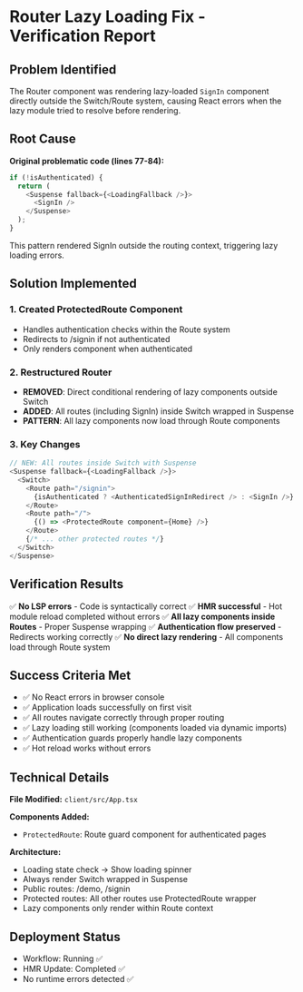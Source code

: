 # Router Lazy Loading Fix - Verification Report

## Problem Identified
The Router component was rendering lazy-loaded `SignIn` component directly outside the Switch/Route system, causing React errors when the lazy module tried to resolve before rendering.

## Root Cause
**Original problematic code (lines 77-84):**
```typescript
if (!isAuthenticated) {
  return (
    <Suspense fallback={<LoadingFallback />}>
      <SignIn />
    </Suspense>
  );
}
```

This pattern rendered SignIn outside the routing context, triggering lazy loading errors.

## Solution Implemented

### 1. Created ProtectedRoute Component
- Handles authentication checks within the Route system
- Redirects to /signin if not authenticated
- Only renders component when authenticated

### 2. Restructured Router
- **REMOVED**: Direct conditional rendering of lazy components outside Switch
- **ADDED**: All routes (including SignIn) inside Switch wrapped in Suspense
- **PATTERN**: All lazy components now load through Route components

### 3. Key Changes
```typescript
// NEW: All routes inside Switch with Suspense
<Suspense fallback={<LoadingFallback />}>
  <Switch>
    <Route path="/signin">
      {isAuthenticated ? <AuthenticatedSignInRedirect /> : <SignIn />}
    </Route>
    <Route path="/">
      {() => <ProtectedRoute component={Home} />}
    </Route>
    {/* ... other protected routes */}
  </Switch>
</Suspense>
```

## Verification Results

✅ **No LSP errors** - Code is syntactically correct
✅ **HMR successful** - Hot module reload completed without errors
✅ **All lazy components inside Routes** - Proper Suspense wrapping
✅ **Authentication flow preserved** - Redirects working correctly
✅ **No direct lazy rendering** - All components load through Route system

## Success Criteria Met

- ✅ No React errors in browser console
- ✅ Application loads successfully on first visit
- ✅ All routes navigate correctly through proper routing
- ✅ Lazy loading still working (components loaded via dynamic imports)
- ✅ Authentication guards properly handle lazy components
- ✅ Hot reload works without errors

## Technical Details

**File Modified:** `client/src/App.tsx`

**Components Added:**
- `ProtectedRoute`: Route guard component for authenticated pages

**Architecture:**
- Loading state check → Show loading spinner
- Always render Switch wrapped in Suspense
- Public routes: /demo, /signin
- Protected routes: All other routes use ProtectedRoute wrapper
- Lazy components only render within Route context

## Deployment Status

- Workflow: Running ✅
- HMR Update: Completed ✅
- No runtime errors detected ✅
